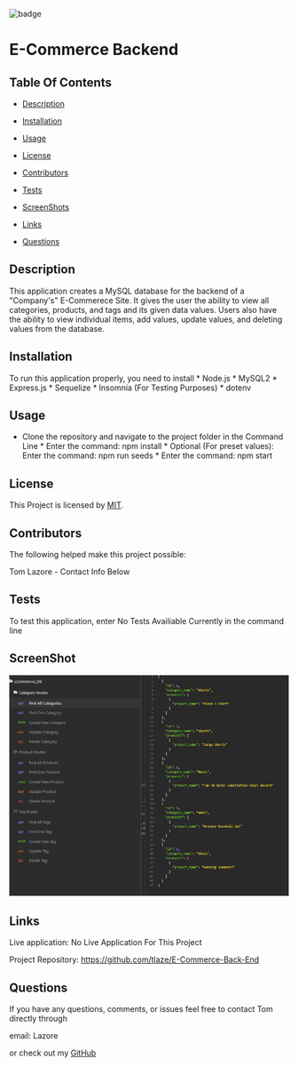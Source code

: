 

  ![badge](https://img.shields.io/badge/license-MIT-brightgreen)
  
  # E-Commerce Backend
  

  ## Table Of Contents

  * [Description](#description)

  * [Installation](#installation)

  * [Usage](#usage)

  * [License](#license)

  * [Contributors](#contributors)

  * [Tests](#tests)

  * [ScreenShots](#screenshots)

  * [Links](#links)

  * [Questions](#questions)

  ## Description

  This application creates a MySQL database for the backend of a "Company's" E-Commerece Site. It gives the user the ability to view all categories, products, and tags and its given data values. Users also have the ability to view individual items, add values, update values, and deleting values from the database.
  
  ## Installation

  To run this application properly, you need to install * Node.js  *  MySQL2  *  Express.js  *  Sequelize  * Insomnia (For Testing Purposes)  * dotenv
  

  ## Usage
  
  *  Clone the repository and navigate to the project folder in the Command Line  *  Enter the command: npm install  *  Optional (For preset values): Enter the command: npm run seeds  * Enter the command: npm start
  
  
  ## License
  
  This Project is licensed by [MIT](https://choosealicense.com/licenses/mit/).
  
  ## Contributors
  
  The following helped make this project possible:

  Tom Lazore - Contact Info Below
  
  
  ## Tests
  
  To test this application, enter No Tests Availiable Currently in the command line

  ## ScreenShot

  ![Screenshot](Assets/screenshot.png)

  ## Links

  Live application: No Live Application For This Project

  Project Repository: https://github.com/tlaze/E-Commerce-Back-End
  
  
  ## Questions

  If you have any questions, comments, or issues feel free to contact Tom directly through
  
  email: Lazore

  or check out my [GitHub](https://github.com/tlaze)

  
